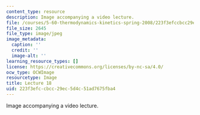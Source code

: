 ```yaml
---
content_type: resource
description: Image accompanying a video lecture.
file: /courses/5-60-thermodynamics-kinetics-spring-2008/223f3efccbcc29ec5d4c51ad7675fba4_lec18_th.jpg
file_size: 2645
file_type: image/jpeg
image_metadata:
  caption: ''
  credit: ''
  image-alt: ''
learning_resource_types: []
license: https://creativecommons.org/licenses/by-nc-sa/4.0/
ocw_type: OCWImage
resourcetype: Image
title: Lecture 18
uid: 223f3efc-cbcc-29ec-5d4c-51ad7675fba4
---
```

Image accompanying a video lecture.